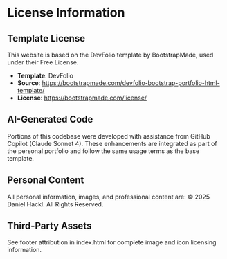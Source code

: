 # License Information

## Template License
This website is based on the DevFolio template by BootstrapMade, used under their Free License.
- **Template**: DevFolio
- **Source**: https://bootstrapmade.com/devfolio-bootstrap-portfolio-html-template/
- **License**: https://bootstrapmade.com/license/

## AI-Generated Code
Portions of this codebase were developed with assistance from GitHub Copilot (Claude Sonnet 4).
These enhancements are integrated as part of the personal portfolio and follow the same usage terms as the base template.

## Personal Content
All personal information, images, and professional content are:
© 2025 Daniel Hackl. All Rights Reserved.

## Third-Party Assets
See footer attribution in index.html for complete image and icon licensing information.